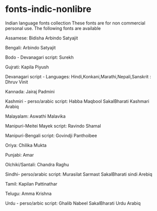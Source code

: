# fonts-indic-nonlibre

Indian language fonts collection These fonts are for
non commercial personal use. The following fonts are
available

Assamese:
 Bidisha
 Arbindo
 Satyajit

Bengali:
 Arbindo
 Satyajit

Bodo - Devanagari script:
 Surekh

Gujrati:
 Kapila
 Piyush

Devanagari script - Languages: Hindi,Konkani,Marathi,Nepali,Sanskrit :
 Dhruv
 Vinit

Kannada:
 Jairaj
 Padmini

Kashmiri - perso/arabic script:
 Habba
 Maqbool
 SakalBharati Kashmari Arabiq

Malayalam:
 Aswathi
 Malavika

Manipuri-Meitei Mayek script:
 Ravindo
 Shamal

Manipuri-Bengali script:
 Govindji
 Panthoibee

Oriya:
 Chilika
 Mukta

Punjabi:
 Amar

Olchiki/Santali:
 Chandra
 Raghu

Sindhi- perso/arabic script:
 Murasilat
 Sarmast
 SakalBharati sindi Arebiq

Tamil:
 Kapilan
 Pattinathar

Telugu:
 Amma
 Krishna

Urdu - perso/arbic script:
 Ghalib
 Nabeel
 SakalBharati Urdu Arabiq

